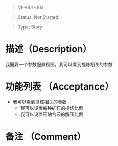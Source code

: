 > VE-001-003

> Status: Not Started

> Type: Story

# 描述（Description）
我需要一个参数配置视图，我可以看到提炼相关的参数

# 功能列表 （Acceptance）
* 我可以看到提炼相关的参数
  * 我可以设置每种矿石的提炼比例
  * 我可以设置压缩气云的解压比例

# 备注 （Comment）

